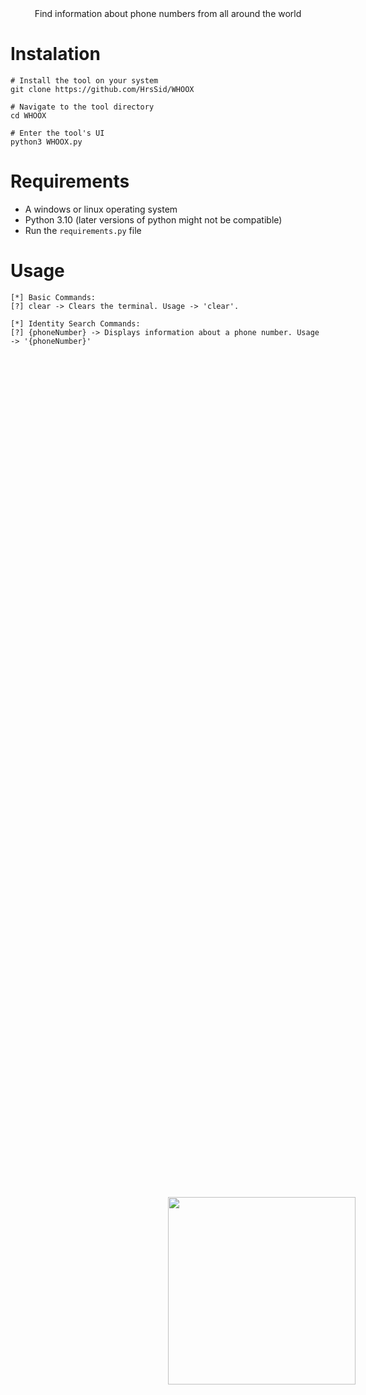 <p align=center>
  <br>
  <img style="position: absolute; top: 50%; left: 50%;" src="https://cdn.discordapp.com/attachments/1135313792696324197/1154427915711287376/OIG_2.jpg" width="300">
  <br>
  <span>Find information about phone numbers from all around the world </span>
  <br>
</p>

# Instalation
```
# Install the tool on your system
git clone https://github.com/HrsSid/WHOOX

# Navigate to the tool directory
cd WHOOX

# Enter the tool's UI
python3 WHOOX.py
```

# Requirements
- A windows or linux operating system
- Python 3.10 (later versions of python might not be compatible)
- Run the `requirements.py` file

# Usage
```
[*] Basic Commands:
[?] clear -> Clears the terminal. Usage -> 'clear'.

[*] Identity Search Commands:
[?] {phoneNumber} -> Displays information about a phone number. Usage -> '{phoneNumber}'
```
